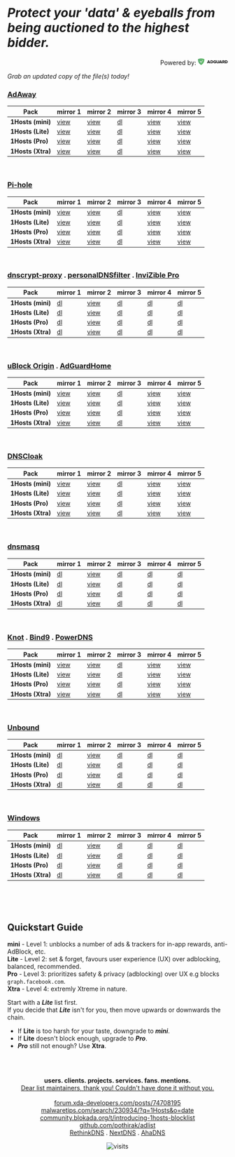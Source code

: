 
# ***Protect your 'data' & eyeballs from being auctioned to the highest bidder.***<br>
<p align="right">Powered by:
<a href="https://adguard.com/?aid=31921" target="_blank"><img alt="AdGuard" src="./-data/static/img/adguard.png"></a>
</p>

*Grab an updated copy of the file(s) today!*<br>

### **<ins>[AdAway](https://adaway.org/)</ins>**
<table>
<thead>
<tr>
<th>Pack</th>
<th>mirror 1</th>
<th>mirror 2</th>
<th>mirror 3</th>
<th>mirror 4</th>
<th>mirror 5</th>
</tr>
</thead>
<tbody>
<tr>
<td><strong>1Hosts (mini)</strong></td>
<td><a href="https://badmojr.github.io/1Hosts/mini/hosts.txt">view</a></td>
<td><a href="https://raw.githubusercontent.com/badmojr/1Hosts/master/mini/hosts.txt">view</a></td>
<td><a href="https://github.com/badmojr/1Hosts/releases/download/latest/1hosts-mini_hosts.txt">dl</a></td>
<td><a href="https://o0.pages.dev/mini/hosts.txt">view</a></td>
<td><a href="https://hosts.netlify.app/mini/hosts.txt">view</a></td>
</tr>
<tr>
<td><strong>1Hosts (Lite)</strong></td>
<td><a href="https://badmojr.github.io/1Hosts/Lite/hosts.txt">view</a></td>
<td><a href="https://raw.githubusercontent.com/badmojr/1Hosts/master/Lite/hosts.txt">view</a></td>
<td><a href="https://github.com/badmojr/1Hosts/releases/download/latest/1hosts-Lite_hosts.txt">dl</a></td>
<td><a href="https://o0.pages.dev/Lite/hosts.txt">view</a></td>
<td><a href="https://hosts.netlify.app/Lite/hosts.txt">view</a></td>
</tr>
<tr>
<td><strong>1Hosts (Pro)</strong></td>
<td><a href="https://badmojr.github.io/1Hosts/Pro/hosts.txt">view</a></td>
<td><a href="https://raw.githubusercontent.com/badmojr/1Hosts/master/Pro/hosts.txt">view</a></td>
<td><a href="https://github.com/badmojr/1Hosts/releases/download/latest/1hosts-Pro_hosts.txt">dl</a></td>
<td><a href="https://o0.pages.dev/Pro/hosts.txt">view</a></td>
<td><a href="https://hosts.netlify.app/Pro/hosts.txt">view</a></td>
</tr>
<tr>
<td><strong>1Hosts (Xtra)</strong></td>
<td><a href="https://badmojr.github.io/1Hosts/Xtra/hosts.txt">view</a></td>
<td><a href="https://raw.githubusercontent.com/badmojr/1Hosts/master/Xtra/hosts.txt">view</a></td>
<td><a href="https://github.com/badmojr/1Hosts/releases/download/latest/1hosts-Xtra_hosts.txt">dl</a></td>
<td><a href="https://o0.pages.dev/Xtra/hosts.txt">view</a></td>
<td><a href="https://hosts.netlify.app/Xtra/hosts.txt">view</a></td>
</tr>
</tbody>
</table>
<br>

### **<ins>[Pi-hole](https://pi-hole.net/)</ins>**
<table>
<thead>
<tr>
<th>Pack</th>
<th>mirror 1</th>
<th>mirror 2</th>
<th>mirror 3</th>
<th>mirror 4</th>
<th>mirror 5</th>
</tr>
</thead>
<tbody>
<tr>
<td><strong>1Hosts (mini)</strong></td>
<td><a href="https://badmojr.github.io/1Hosts/mini/domains.txt">view</a></td>
<td><a href="https://raw.githubusercontent.com/badmojr/1Hosts/master/mini/domains.txt">view</a></td>
<td><a href="https://github.com/badmojr/1Hosts/releases/download/latest/1hosts-mini_domains.txt">dl</a></td>
<td><a href="https://o0.pages.dev/mini/domains.txt">view</a></td>
<td><a href="https://hosts.netlify.app/mini/domains.txt">view</a></td>
</tr>
<tr>
<td><strong>1Hosts (Lite)</strong></td>
<td><a href="https://badmojr.github.io/1Hosts/Lite/domains.txt">view</a></td>
<td><a href="https://raw.githubusercontent.com/badmojr/1Hosts/master/Lite/domains.txt">view</a></td>
<td><a href="https://github.com/badmojr/1Hosts/releases/download/latest/1hosts-Lite_domains.txt">dl</a></td>
<td><a href="https://o0.pages.dev/Lite/domains.txt">view</a></td>
<td><a href="https://hosts.netlify.app/Lite/domains.txt">view</a></td>
</tr>
<tr>
<td><strong>1Hosts (Pro)</strong></td>
<td><a href="https://badmojr.github.io/1Hosts/Pro/domains.txt">view</a></td>
<td><a href="https://raw.githubusercontent.com/badmojr/1Hosts/master/Pro/domains.txt">view</a></td>
<td><a href="https://github.com/badmojr/1Hosts/releases/download/latest/1hosts-Pro_domains.txt">dl</a></td>
<td><a href="https://o0.pages.dev/Pro/domains.txt">view</a></td>
<td><a href="https://hosts.netlify.app/Pro/domains.txt">view</a></td>
</tr>
<tr>
<td><strong>1Hosts (Xtra)</strong></td>
<td><a href="https://badmojr.github.io/1Hosts/Xtra/domains.txt">view</a></td>
<td><a href="https://raw.githubusercontent.com/badmojr/1Hosts/master/Xtra/domains.txt">view</a></td>
<td><a href="https://github.com/badmojr/1Hosts/releases/download/latest/1hosts-Xtra_domains.txt">dl</a></td>
<td><a href="https://o0.pages.dev/Xtra/domains.txt">view</a></td>
<td><a href="https://hosts.netlify.app/Xtra/domains.txt">view</a></td>
</tr>
</tbody>
</table>
<br>

### **<ins>[dnscrypt-proxy](https://www.dnscrypt.org/)</ins> . <ins>[personalDNSfilter](https://www.zenz-solutions.de/personaldnsfilter-wp/)</ins>  . <ins>[InviZible Pro](https://invizible.net/en/)</ins>**
<table>
<thead>
<tr>
<th>Pack</th>
<th>mirror 1</th>
<th>mirror 2</th>
<th>mirror 3</th>
<th>mirror 4</th>
<th>mirror 5</th>
</tr>
</thead>
<tbody>
<tr>
<td><strong>1Hosts (mini)</strong></td>
<td><a href="https://badmojr.github.io/1Hosts/mini/domains.wildcards">dl</a></td>
<td><a href="https://raw.githubusercontent.com/badmojr/1Hosts/master/mini/domains.wildcards">view</a></td>
<td><a href="https://github.com/badmojr/1Hosts/releases/download/latest/1hosts-mini_domains.wildcards">dl</a></td>
<td><a href="https://o0.pages.dev/mini/domains.wildcards">dl</a></td>
<td><a href="https://hosts.netlify.app/mini/domains.wildcards">dl</a></td>
</tr>
<tr>
<td><strong>1Hosts (Lite)</strong></td>
<td><a href="https://badmojr.github.io/1Hosts/Lite/domains.wildcards">dl</a></td>
<td><a href="https://raw.githubusercontent.com/badmojr/1Hosts/master/Lite/domains.wildcards">view</a></td>
<td><a href="https://github.com/badmojr/1Hosts/releases/download/latest/1hosts-Lite_domains.wildcards">dl</a></td>
<td><a href="https://o0.pages.dev/Lite/domains.wildcards">dl</a></td>
<td><a href="https://hosts.netlify.app/Lite/domains.wildcards">dl</a></td>
</tr>
<tr>
<td><strong>1Hosts (Pro)</strong></td>
<td><a href="https://badmojr.github.io/1Hosts/Pro/domains.wildcards">dl</a></td>
<td><a href="https://raw.githubusercontent.com/badmojr/1Hosts/master/Pro/domains.wildcards">view</a></td>
<td><a href="https://github.com/badmojr/1Hosts/releases/download/latest/1hosts-Pro_domains.wildcards">dl</a></td>
<td><a href="https://o0.pages.dev/Pro/domains.wildcards">dl</a></td>
<td><a href="https://hosts.netlify.app/Pro/domains.wildcards">dl</a></td>
</tr>
<tr>
<td><strong>1Hosts (Xtra)</strong></td>
<td><a href="https://badmojr.github.io/1Hosts/Xtra/domains.wildcards">dl</a></td>
<td><a href="https://raw.githubusercontent.com/badmojr/1Hosts/master/Xtra/domains.wildcards">view</a></td>
<td><a href="https://github.com/badmojr/1Hosts/releases/download/latest/1hosts-Xtra_domains.wildcards">dl</a></td>
<td><a href="https://o0.pages.dev/Xtra/domains.wildcards">dl</a></td>
<td><a href="https://hosts.netlify.app/Xtra/domains.wildcards">dl</a></td>
</tr>
</tbody>
</table>
<br>

### **<ins>[uBlock Origin](https://github.com/gorhill/uBlock#installation)</ins> . <ins>[AdGuardHome](https://adguard.com/en/adguard-home/overview.html?aid=31921)</ins>**
<table>
<thead>
<tr>
<th>Pack</th>
<th>mirror 1</th>
<th>mirror 2</th>
<th>mirror 3</th>
<th>mirror 4</th>
<th>mirror 5</th>
</tr>
</thead>
<tbody>
<tr>
<td><strong>1Hosts (mini)</strong></td>
<td><a href="https://badmojr.github.io/1Hosts/mini/adblock.txt">view</a></td>
<td><a href="https://raw.githubusercontent.com/badmojr/1Hosts/master/mini/adblock.txt">view</a></td>
<td><a href="https://github.com/badmojr/1Hosts/releases/download/latest/1hosts-mini_adblock.txt">dl</a></td>
<td><a href="https://o0.pages.dev/mini/adblock.txt">view</a></td>
<td><a href="https://hosts.netlify.app/mini/adblock.txt">view</a></td>
</tr>
<tr>
<td><strong>1Hosts (Lite)</strong></td>
<td><a href="https://badmojr.github.io/1Hosts/Lite/adblock.txt">view</a></td>
<td><a href="https://raw.githubusercontent.com/badmojr/1Hosts/master/Lite/adblock.txt">view</a></td>
<td><a href="https://github.com/badmojr/1Hosts/releases/download/latest/1hosts-Lite_adblock.txt">dl</a></td>
<td><a href="https://o0.pages.dev/Lite/adblock.txt">view</a></td>
<td><a href="https://hosts.netlify.app/Lite/adblock.txt">view</a></td>
</tr>
<tr>
<td><strong>1Hosts (Pro)</strong></td>
<td><a href="https://badmojr.github.io/1Hosts/Pro/adblock.txt">view</a></td>
<td><a href="https://raw.githubusercontent.com/badmojr/1Hosts/master/Pro/adblock.txt">view</a></td>
<td><a href="https://github.com/badmojr/1Hosts/releases/download/latest/1hosts-Pro_adblock.txt">dl</a></td>
<td><a href="https://o0.pages.dev/Pro/adblock.txt">view</a></td>
<td><a href="https://hosts.netlify.app/Pro/adblock.txt">view</a></td>
</tr>
<tr>
<td><strong>1Hosts (Xtra)</strong></td>
<td><a href="https://badmojr.github.io/1Hosts/Xtra/adblock.txt">view</a></td>
<td><a href="https://raw.githubusercontent.com/badmojr/1Hosts/master/Xtra/adblock.txt">view</a></td>
<td><a href="https://github.com/badmojr/1Hosts/releases/download/latest/1hosts-Xtra_adblock.txt">dl</a></td>
<td><a href="https://o0.pages.dev/Xtra/adblock.txt">view</a></td>
<td><a href="https://hosts.netlify.app/Xtra/adblock.txt">view</a></td>
</tr>
</tbody>
</table>
<br>

### **<ins>[DNSCloak](https://apps.apple.com/us/app/dnscloak-secure-dns-client/id1452162351)</ins>**
<table>
<thead>
<tr>
<th>Pack</th>
<th>mirror 1</th>
<th>mirror 2</th>
<th>mirror 3</th>
<th>mirror 4</th>
<th>mirror 5</th>
</tr>
</thead>
<tbody>
<tr>
<td><strong>1Hosts (mini)</strong></td>
<td><a href="https://badmojr.github.io/1Hosts/mini/wildcards.txt">view</a></td>
<td><a href="https://raw.githubusercontent.com/badmojr/1Hosts/master/mini/wildcards.txt">view</a></td>
<td><a href="https://github.com/badmojr/1Hosts/releases/download/latest/1hosts-mini_wildcards.txt">dl</a></td>
<td><a href="https://o0.pages.dev/mini/wildcards.txt">view</a></td>
<td><a href="https://hosts.netlify.app/mini/wildcards.txt">view</a></td>
</tr>
<tr>
<td><strong>1Hosts (Lite)</strong></td>
<td><a href="https://badmojr.github.io/1Hosts/Lite/wildcards.txt">view</a></td>
<td><a href="https://raw.githubusercontent.com/badmojr/1Hosts/master/Lite/wildcards.txt">view</a></td>
<td><a href="https://github.com/badmojr/1Hosts/releases/download/latest/1hosts-Lite_wildcards.txt">dl</a></td>
<td><a href="https://o0.pages.dev/Lite/wildcards.txt">view</a></td>
<td><a href="https://hosts.netlify.app/Lite/wildcards.txt">view</a></td>
</tr>
<tr>
<td><strong>1Hosts (Pro)</strong></td>
<td><a href="https://badmojr.github.io/1Hosts/Pro/wildcards.txt">view</a></td>
<td><a href="https://raw.githubusercontent.com/badmojr/1Hosts/master/Pro/wildcards.txt">view</a></td>
<td><a href="https://github.com/badmojr/1Hosts/releases/download/latest/1hosts-Pro_wildcards.txt">dl</a></td>
<td><a href="https://o0.pages.dev/Pro/wildcards.txt">view</a></td>
<td><a href="https://hosts.netlify.app/Pro/wildcards.txt">view</a></td>
</tr>
<tr>
<td><strong>1Hosts (Xtra)</strong></td>
<td><a href="https://badmojr.github.io/1Hosts/Xtra/wildcards.txt">view</a></td>
<td><a href="https://raw.githubusercontent.com/badmojr/1Hosts/master/Xtra/wildcards.txt">view</a></td>
<td><a href="https://github.com/badmojr/1Hosts/releases/download/latest/1hosts-Xtra_wildcards.txt">dl</a></td>
<td><a href="https://o0.pages.dev/Xtra/wildcards.txt">view</a></td>
<td><a href="https://hosts.netlify.app/Xtra/wildcards.txt">view</a></td>
</tr>
</tbody>
</table>
<br>

### **<ins>[dnsmasq](http://www.thekelleys.org.uk/dnsmasq/doc.html)</ins>**
<table>
<thead>
<tr>
<th>Pack</th>
<th>mirror 1</th>
<th>mirror 2</th>
<th>mirror 3</th>
<th>mirror 4</th>
<th>mirror 5</th>
</tr>
</thead>
<tbody>
<tr>
<td><strong>1Hosts (mini)</strong></td>
<td><a href="https://badmojr.github.io/1Hosts/mini/dnsmasq.conf">dl</a></td>
<td><a href="https://raw.githubusercontent.com/badmojr/1Hosts/master/mini/dnsmasq.conf">view</a></td>
<td><a href="https://github.com/badmojr/1Hosts/releases/download/latest/1hosts-mini_dnsmasq.conf">dl</a></td>
<td><a href="https://o0.pages.dev/mini/dnsmasq.conf">dl</a></td>
<td><a href="https://hosts.netlify.app/mini/dnsmasq.conf">dl</a></td>
</tr>
<tr>
<td><strong>1Hosts (Lite)</strong></td>
<td><a href="https://badmojr.github.io/1Hosts/Lite/dnsmasq.conf">dl</a></td>
<td><a href="https://raw.githubusercontent.com/badmojr/1Hosts/master/Lite/dnsmasq.conf">view</a></td>
<td><a href="https://github.com/badmojr/1Hosts/releases/download/latest/1hosts-Lite_dnsmasq.conf">dl</a></td>
<td><a href="https://o0.pages.dev/Lite/dnsmasq.conf">dl</a></td>
<td><a href="https://hosts.netlify.app/Lite/dnsmasq.conf">dl</a></td>
</tr>
<tr>
<td><strong>1Hosts (Pro)</strong></td>
<td><a href="https://badmojr.github.io/1Hosts/Pro/dnsmasq.conf">dl</a></td>
<td><a href="https://raw.githubusercontent.com/badmojr/1Hosts/master/Pro/dnsmasq.conf">view</a></td>
<td><a href="https://github.com/badmojr/1Hosts/releases/download/latest/1hosts-Pro_dnsmasq.conf">dl</a></td>
<td><a href="https://o0.pages.dev/Pro/dnsmasq.conf">dl</a></td>
<td><a href="https://hosts.netlify.app/Pro/dnsmasq.conf">dl</a></td>
</tr>
<tr>
<td><strong>1Hosts (Xtra)</strong></td>
<td><a href="https://badmojr.github.io/1Hosts/Xtra/dnsmasq.conf">dl</a></td>
<td><a href="https://raw.githubusercontent.com/badmojr/1Hosts/master/Xtra/dnsmasq.conf">view</a></td>
<td><a href="https://github.com/badmojr/1Hosts/releases/download/latest/1hosts-Xtra_dnsmasq.conf">dl</a></td>
<td><a href="https://o0.pages.dev/Xtra/dnsmasq.conf">dl</a></td>
<td><a href="https://hosts.netlify.app/Xtra/dnsmasq.conf">dl</a></td>
</tr>
</tbody>
</table>
<br>

### **<ins>[Knot](https://knot-resolver.cz/)</ins> . <ins>[Bind9](https://www.isc.org/bind/)</ins>  . <ins>[PowerDNS](https://www.powerdns.com/recursor.html)</ins>**
<table>
<thead>
<tr>
<th>Pack</th>
<th>mirror 1</th>
<th>mirror 2</th>
<th>mirror 3</th>
<th>mirror 4</th>
<th>mirror 5</th>
</tr>
</thead>
<tbody>
<tr>
<td><strong>1Hosts (mini)</strong></td>
<td><a href="https://badmojr.github.io/1Hosts/mini/rpz.txt">view</a></td>
<td><a href="https://raw.githubusercontent.com/badmojr/1Hosts/master/mini/rpz.txt">view</a></td>
<td><a href="https://github.com/badmojr/1Hosts/releases/download/latest/1hosts-mini_rpz.txt">dl</a></td>
<td><a href="https://o0.pages.dev/mini/rpz.txt">view</a></td>
<td><a href="https://hosts.netlify.app/mini/rpz.txt">view</a></td>
</tr>
<tr>
<td><strong>1Hosts (Lite)</strong></td>
<td><a href="https://badmojr.github.io/1Hosts/Lite/rpz.txt">view</a></td>
<td><a href="https://raw.githubusercontent.com/badmojr/1Hosts/master/Lite/rpz.txt">view</a></td>
<td><a href="https://github.com/badmojr/1Hosts/releases/download/latest/1hosts-Lite_rpz.txt">dl</a></td>
<td><a href="https://o0.pages.dev/Lite/rpz.txt">view</a></td>
<td><a href="https://hosts.netlify.app/Lite/rpz.txt">view</a></td>
</tr>
<tr>
<td><strong>1Hosts (Pro)</strong></td>
<td><a href="https://badmojr.github.io/1Hosts/Pro/rpz.txt">view</a></td>
<td><a href="https://raw.githubusercontent.com/badmojr/1Hosts/master/Pro/rpz.txt">view</a></td>
<td><a href="https://github.com/badmojr/1Hosts/releases/download/latest/1hosts-Pro_rpz.txt">dl</a></td>
<td><a href="https://o0.pages.dev/Pro/rpz.txt">view</a></td>
<td><a href="https://hosts.netlify.app/Pro/rpz.txt">view</a></td>
</tr>
<tr>
<td><strong>1Hosts (Xtra)</strong></td>
<td><a href="https://badmojr.github.io/1Hosts/Xtra/rpz.txt">view</a></td>
<td><a href="https://raw.githubusercontent.com/badmojr/1Hosts/master/Xtra/rpz.txt">view</a></td>
<td><a href="https://github.com/badmojr/1Hosts/releases/download/latest/1hosts-Xtra_rpz.txt">dl</a></td>
<td><a href="https://o0.pages.dev/Xtra/rpz.txt">view</a></td>
<td><a href="https://hosts.netlify.app/Xtra/rpz.txt">view</a></td>
</tr>
</tbody>
</table>
<br>

### **<ins>[Unbound](https://nlnetlabs.nl/projects/unbound/about/)</ins>**
<table>
<thead>
<tr>
<th>Pack</th>
<th>mirror 1</th>
<th>mirror 2</th>
<th>mirror 3</th>
<th>mirror 4</th>
<th>mirror 5</th>
</tr>
</thead>
<tbody>
<tr>
<td><strong>1Hosts (mini)</strong></td>
<td><a href="https://badmojr.github.io/1Hosts/mini/unbound.conf">dl</a></td>
<td><a href="https://raw.githubusercontent.com/badmojr/1Hosts/master/mini/unbound.conf">view</a></td>
<td><a href="https://github.com/badmojr/1Hosts/releases/download/latest/1hosts-mini_unbound.conf">dl</a></td>
<td><a href="https://o0.pages.dev/mini/unbound.conf">dl</a></td>
<td><a href="https://hosts.netlify.app/mini/unbound.conf">dl</a></td>
</tr>
<tr>
<td><strong>1Hosts (Lite)</strong></td>
<td><a href="https://badmojr.github.io/1Hosts/Lite/unbound.conf">dl</a></td>
<td><a href="https://raw.githubusercontent.com/badmojr/1Hosts/master/Lite/unbound.conf">view</a></td>
<td><a href="https://github.com/badmojr/1Hosts/releases/download/latest/1hosts-Lite_unbound.conf">dl</a></td>
<td><a href="https://o0.pages.dev/Lite/unbound.conf">dl</a></td>
<td><a href="https://hosts.netlify.app/Lite/unbound.conf">dl</a></td>
</tr>
<tr>
<td><strong>1Hosts (Pro)</strong></td>
<td><a href="https://badmojr.github.io/1Hosts/Pro/unbound.conf">dl</a></td>
<td><a href="https://raw.githubusercontent.com/badmojr/1Hosts/master/Pro/unbound.conf">view</a></td>
<td><a href="https://github.com/badmojr/1Hosts/releases/download/latest/1hosts-Pro_unbound.conf">dl</a></td>
<td><a href="https://o0.pages.dev/Pro/unbound.conf">dl</a></td>
<td><a href="https://hosts.netlify.app/Pro/unbound.conf">dl</a></td>
</tr>
<tr>
<td><strong>1Hosts (Xtra)</strong></td>
<td><a href="https://badmojr.github.io/1Hosts/Xtra/unbound.conf">dl</a></td>
<td><a href="https://raw.githubusercontent.com/badmojr/1Hosts/master/Xtra/unbound.conf">view</a></td>
<td><a href="https://github.com/badmojr/1Hosts/releases/download/latest/1hosts-Xtra_unbound.conf">dl</a></td>
<td><a href="https://o0.pages.dev/Xtra/unbound.conf">dl</a></td>
<td><a href="https://hosts.netlify.app/Xtra/unbound.conf">dl</a></td>
</tr>
</tbody>
</table>
<br>

### **<ins>[Windows](https://en.wikipedia.org/wiki/Hosts_(file))</ins>**
<table>
<thead>
<tr>
<th>Pack</th>
<th>mirror 1</th>
<th>mirror 2</th>
<th>mirror 3</th>
<th>mirror 4</th>
<th>mirror 5</th>
</tr>
</thead>
<tbody>
<tr>
<td><strong>1Hosts (mini)</strong></td>
<td><a href="https://badmojr.github.io/1Hosts/mini/hosts.win">dl</a></td>
<td><a href="https://raw.githubusercontent.com/badmojr/1Hosts/master/mini/hosts.win">view</a></td>
<td><a href="https://github.com/badmojr/1Hosts/releases/download/latest/1hosts-mini_hosts.win">dl</a></td>
<td><a href="https://o0.pages.dev/mini/hosts.win">dl</a></td>
<td><a href="https://hosts.netlify.app/mini/hosts.win">dl</a></td>
</tr>
<tr>
<td><strong>1Hosts (Lite)</strong></td>
<td><a href="https://badmojr.github.io/1Hosts/Lite/hosts.win">dl</a></td>
<td><a href="https://raw.githubusercontent.com/badmojr/1Hosts/master/Lite/hosts.win">view</a></td>
<td><a href="https://github.com/badmojr/1Hosts/releases/download/latest/1hosts-Lite_hosts.win">dl</a></td>
<td><a href="https://o0.pages.dev/Lite/hosts.win">dl</a></td>
<td><a href="https://hosts.netlify.app/Lite/hosts.win">dl</a></td>
</tr>
<tr>
<td><strong>1Hosts (Pro)</strong></td>
<td><a href="https://badmojr.github.io/1Hosts/Pro/hosts.win">dl</a></td>
<td><a href="https://raw.githubusercontent.com/badmojr/1Hosts/master/Pro/hosts.win">view</a></td>
<td><a href="https://github.com/badmojr/1Hosts/releases/download/latest/1hosts-Pro_hosts.win">dl</a></td>
<td><a href="https://o0.pages.dev/Pro/hosts.win">dl</a></td>
<td><a href="https://hosts.netlify.app/Pro/hosts.win">dl</a></td>
</tr>
<tr>
<td><strong>1Hosts (Xtra)</strong></td>
<td><a href="https://badmojr.github.io/1Hosts/Xtra/hosts.win">dl</a></td>
<td><a href="https://raw.githubusercontent.com/badmojr/1Hosts/master/Xtra/hosts.win">view</a></td>
<td><a href="https://github.com/badmojr/1Hosts/releases/download/latest/1hosts-Xtra_hosts.win">dl</a></td>
<td><a href="https://o0.pages.dev/Xtra/hosts.win">dl</a></td>
<td><a href="https://hosts.netlify.app/Xtra/hosts.win">dl</a></td>
</tr>
</tbody>
</table>
<br>
<br><br>


**Quickstart Guide**<br>
----------------
**mini** - Level 1: unblocks a number of ads & trackers for in-app rewards, anti-AdBlock, etc.<br>
**Lite** - Level 2:  set & forget, favours user experience (UX) over adblocking, balanced, recommended.<br>
**Pro**   - Level 3:  prioritizes safety & privacy (adblocking) over UX e.g blocks `graph.facebook.com`.<br>
**Xtra** - Level 4: extremly Xtreme in nature.<br>

Start with a ***Lite*** list first.<br>
If you decide that ***Lite*** isn't for you, then move upwards or downwards the chain.<br>

- If **Lite** is too harsh for your taste, downgrade to ***mini***.<br>
- If **Lite** doesn't block enough, upgrade to ***Pro***.<br>
- ***Pro*** still not enough? Use **Xtra**.<br>
<br>
<br>
<p align="center">
  <strong>users. clients. projects. services. fans. mentions.</strong> <br>
  <a href="./-data/lists/assets.txt">Dear list maintainers, thank you! Couldn't have done it without you.</a> <br>
   <br>
  <a href="https://forum.xda-developers.com/posts/74708195">forum.xda-developers.com/posts/74708195</a> <br>
  <a href="https://malwaretips.com/search/230934/?q=1Hosts&amp;o=date">malwaretips.com/search/230934/?q=1Hosts&amp;o=date</a> <br>
  <a href="https://community.blokada.org/t/introducing-1hosts-blocklist/">community.blokada.org/t/introducing-1hosts-blocklist</a> <br>
  <a href="https://github.com/pothirak/adlist">github.com/pothirak/adlist</a> <br>
  <a href="https://rethinkdns.com">RethinkDNS</a> . 
  <a href="https://my.nextdns.io/start">NextDNS</a> .
  <a href="https://blitz.ahadns.com/">AhaDNS</a>
</p>
<p align="center"><img src="https://visitor-badge.glitch.me/badge?page_id=badmojr.IIHDhdlo" alt="visits"></p>
